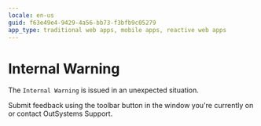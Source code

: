 ```yaml
---
locale: en-us
guid: f63e49e4-9429-4a56-bb73-f3bfb9c05279
app_type: traditional web apps, mobile apps, reactive web apps
---
```


# Internal Warning

The `Internal Warning` is issued in an unexpected situation. 

Submit feedback using the toolbar button in the window you're currently on or contact OutSystems Support.
